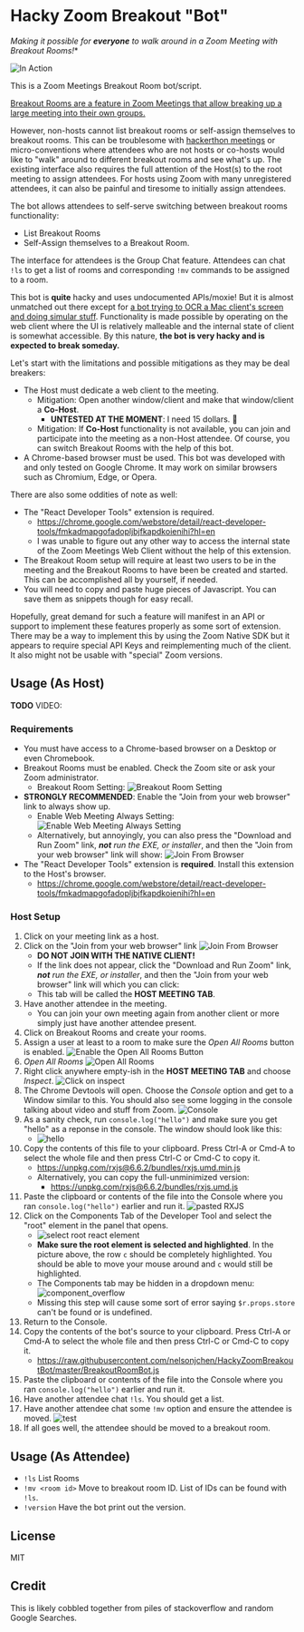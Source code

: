 # Hacky Zoom Breakout "Bot"

*Making it possible for **everyone** to walk around in a Zoom Meeting with Breakout Rooms!**

![In Action](./img/in_action.png)

This is a Zoom Meetings Breakout Room bot/script.

[Breakout Rooms are a feature in Zoom Meetings that allow breaking up a large meeting into their own groups.][breakoutroominfo]

However, non-hosts cannot list breakout rooms or self-assign themselves to breakout rooms. This can be troublesome with [hackerthon meetings][desertpyhack] or micro-conventions where attendees who are not hosts or co-hosts would like to "walk" around to different breakout rooms and see what's up. The existing interface also requires the full attention of the Host(s) to the root meeting to assign attendees. For hosts using Zoom with many unregistered attendees, it can also be painful and tiresome to initially assign attendees.

The bot allows attendees to self-serve switching between breakout rooms functionality:

* List Breakout Rooms
* Self-Assign themselves to a Breakout Room.

The interface for attendees is the Group Chat feature. Attendees can chat `!ls` to get a list of rooms and corresponding `!mv` commands to be assigned to a room.

This bot is **quite** hacky and uses undocumented APIs/moxie! But it is almost unmatched out there except for [a bot trying to OCR a Mac client's screen and doing simular stuff][ocrbreakoutroombot]. Functionality is made possible by operating on the web client where the UI is relatively malleable and the internal state of client is somewhat accessible. By this nature, **the bot is very hacky and is expected to break someday.**

Let's start with the limitations and possible mitigations as they may be deal breakers:

* The Host must dedicate a web client to the meeting.
    * Mitigation: Open another window/client and make that window/client a **Co-Host**.
        * **UNTESTED AT THE MOMENT**: I need 15 dollars. 💸
    * Mitigation: If **Co-Host** functionality is not available, you can join and participate into the meeting as a non-Host attendee. Of course, you can switch Breakout Rooms with the help of this bot.
* A Chrome-based browser must be used. This bot was developed with and only tested on Google Chrome. It may work on similar browsers such as Chromium, Edge, or Opera.

There are also some oddities of note as well:

* The "React Developer Tools" extension is required.
    * https://chrome.google.com/webstore/detail/react-developer-tools/fmkadmapgofadopljbjfkapdkoienihi?hl=en
    * I was unable to figure out any other way to access the internal state of the Zoom Meetings Web Client without the help of this extension.
* The Breakout Room setup will require at least two users to be in the meeting and the Breakout Rooms to have been be created and started. This can be accomplished all by yourself, if needed.
* You will need to copy and paste huge pieces of Javascript. You can save them as snippets though for easy recall.

Hopefully, great demand for such a feature will manifest in an API or support to implement these features properly as some sort of extension. There may be a way to implement this by using the Zoom Native SDK but it appears to require special API Keys and reimplementing much of the client. It also might not be usable with "special" Zoom versions.

## Usage (As Host)

**TODO** VIDEO:

### Requirements

* You must have access to a Chrome-based browser on a Desktop or even Chromebook.
* Breakout Rooms must be enabled. Check the Zoom site or ask your Zoom administrator.
    * Breakout Room Setting:
        ![Breakout Room Setting](./img/breakout_room_setting.png)
* **STRONGLY RECOMMENDED**: Enable the "Join from your web browser" link to always show up.
    * Enable Web Meeting Always Setting:
        ![Enable Web Meeting Always Setting](./img/enable_web_meeting_always.png)
    * Alternatively, but annoyingly, you can also press the "Download and Run Zoom" link, ***not** run the EXE, or installer*, and then the "Join from your web browser" link will show:
        ![Join From Browser](./img/join_from_browser.png)
* The "React Developer Tools" extension is **required**. Install this extension to the Host's browser.
    * https://chrome.google.com/webstore/detail/react-developer-tools/fmkadmapgofadopljbjfkapdkoienihi?hl=en

### Host Setup

1. Click on your meeting link as a host.
2. Click on the "Join from your web browser" link
    ![Join From Browser](./img/join_from_browser.png)
    * **DO NOT JOIN WITH THE NATIVE CLIENT!**
    * If the link does not appear, click the "Download and Run Zoom" link, ***not** run the EXE, or installer*, and then the "Join from your web browser" link will which you can click:
    * This tab will be called the **HOST MEETING TAB**.
3. Have another attendee in the meeting.
    * You can join your own meeting again from another client or more simply just have another attendee present.
4. Click on Breakout Rooms and create your rooms.
5. Assign a user at least to a room to make sure the *Open All Rooms* button is enabled.
    ![Enable the Open All Rooms Button](./img/enable_open_all_rooms.png)
6. *Open All Rooms*
    ![Open All Rooms](./img/open_all_rooms.png)
7. Right click anywhere empty-ish in the **HOST MEETING TAB** and choose *Inspect*.
    ![Click on inspect](./img/inspect.png)
8. The Chrome Devtools will open. Choose the *Console* option and get to a Window similar to this. You should also see some logging in the console talking about video and stuff from Zoom.
    ![Console](./img/console.png)
9. As a sanity check, run `console.log("hello")` and make sure you get "hello" as a reponse in the console. The window should look like this:
    * ![hello](./img/hello.png)
10. Copy the contents of this file to your clipboard. Press Ctrl-A or Cmd-A to select the whole file and then press Ctrl-C or Cmd-C to copy it.
    * https://unpkg.com/rxjs@6.6.2/bundles/rxjs.umd.min.js
    * Alternatively, you can copy the full-unminimized version:
        * https://unpkg.com/rxjs@6.6.2/bundles/rxjs.umd.js
11. Paste the clipboard or contents of the file into the Console where you ran `console.log("hello")` earlier and run it.
    ![pasted RXJS](./img/pasted_rxjs.png)
12. Click on the Components Tab of the Developer Tool and select the "root" element in the panel that opens.
    * ![select root react element](./img/select_root_react.png)
    * **Make sure the root element is selected and highlighted**. In the picture above, the row `c` should be completely highlighted. You should be able to move your mouse around and `c` would still be highlighted.
    * The Components tab may be hidden in a dropdown menu:
            ![component_overflow](./img/component_overflow.png)
    * Missing this step will cause some sort of error saying `$r.props.store` can't be found or is undefined.
13. Return to the Console.
14. Copy the contents of the bot's source to your clipboard. Press Ctrl-A or Cmd-A to select the whole file and then press Ctrl-C or Cmd-C to copy it.
    * https://raw.githubusercontent.com/nelsonjchen/HackyZoomBreakoutBot/master/BreakoutRoomBot.js
15. Paste the clipboard or contents of the file into the Console where you ran `console.log("hello")` earlier and run it.
16. Have another attendee chat `!ls`. You should get a list.
17. Have another attendee chat some `!mv` option and ensure the attendee is moved.
    ![test](./img/test.png)
18. If all goes well, the attendee should be moved to a breakout room.

## Usage (As Attendee)

* `!ls` List Rooms
* `!mv <room id>` Move to breakout room ID. List of IDs can be found with `!ls`.
* `!version` Have the bot print out the version.

## License

MIT

## Credit

This is likely cobbled together from piles of stackoverflow and random Google Searches.

[breakoutroominfo]: https://support.zoom.us/hc/en-us/articles/206476093-Enabling-breakout-rooms
[ocrbreakoutroombot]: https://github.com/ottoscholten/zoomChatBot
[desertpyhack]: https://www.meetup.com/Phoenix-Python-Meetup-Group/events/272227324/
[desertpy]: https://www.meetup.com/Phoenix-Python-Meetup-Group